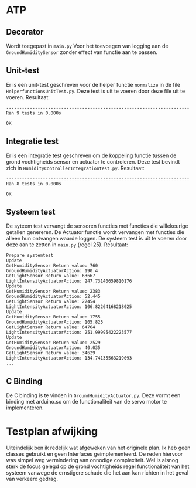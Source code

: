 # ATP
## Decorator
Wordt toegepast in `main.py` Voor het toevoegen van logging aan de `GroundHumiditySensor` zonder effect van functie aan te passen.

## Unit-test
Er is een unit-test geschreven voor de helper functie `normalize` in de file `HelperfunctionsUnitTest.py`. Deze test is uit te voeren door deze file uit te voeren.
Resultaat: 
```
----------------------------------------------------------------------
Ran 9 tests in 0.000s

OK
```

## Integratie test
Er is een integratie test geschreven om de koppeling functie tussen de grond vochtigheids sensor en actuator te controleren. Deze test bevindt zich in `HumidityControllerIntegrationtest.py`.
Resultaat:
```
----------------------------------------------------------------------
Ran 8 tests in 0.000s

OK
```

## Systeem test
De syteem test vervangt de sensoren functies met functies die willekeurige getallen genereren. De Actuator functie wordt vervangen met functies die alleen hun ontvangen waarde loggen.
De systeem test is uit te voeren door deze aan te zetten in `main.py` (regel 25).
Resultaat:
```
Prepare systemtest
Update
GetHumiditySensor Return value: 760
GroundHumidityActuatorAction: 190.4
GetLightSensor Return value: 63667
LightIntensityActuatorAction: 247.73140659810176
Update
GetHumiditySensor Return value: 2383
GroundHumidityActuatorAction: 52.445
GetLightSensor Return value: 27454
LightIntensityActuatorAction: 106.82264168218025
Update
GetHumiditySensor Return value: 1755
GroundHumidityActuatorAction: 105.825
GetLightSensor Return value: 64764
LightIntensityActuatorAction: 251.99995422223577
Update
GetHumiditySensor Return value: 2529
GroundHumidityActuatorAction: 40.035
GetLightSensor Return value: 34629
LightIntensityActuatorAction: 134.74135563219093
...
```

## C Binding
De C binding is te vinden in `GroundHumidityActuator.py`. Deze vormt een binding met arduino.so om de functionaliteit van de servo motor te implementeren.

# Testplan afwijking
Uiteindelijk ben ik redelijk wat afgeweken van het originele plan. Ik heb geen classes gebruikt en geen Interfaces geimplementeerd. De reden hiervoor was simpel weg vermindering van onnodige complexiteit. Wel is alsnog sterk de focus gelegd op de grond vochtigheids regel functionaliteit van het systeem vanwege de ernstigere schade die het aan kan richten in het geval van verkeerd gedrag.